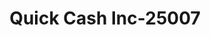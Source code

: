---
f_zip-code: 85365
f_state-code: AZ
title: Quick Cash Inc-25007
f_phone: 928-726-9682
f_city-only: Yuma
f_address: 2780 S Pacific Ave Ste A Yuma
f_location-unique-id: '25007'
slug: quick-cash-inc-25007
updated-on: '2024-05-30T13:46:58.046Z'
created-on: '2024-05-30T13:36:59.803Z'
published-on: '2024-05-30T13:54:32.469Z'
f_city-state: cms/city/yuma-az.md
f_company: cms/company/quick-cash-inc.md
f_state: cms/state/arizona.md
layout: '[payday-loan].html'
tags: payday-loan
---
